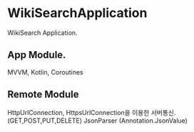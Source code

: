 # WikiSearchApplication

WikiSearch Application.


## App Module.
MVVM, Kotlin, Coroutines

## Remote Module

HttpUrlConnection, HttpsUrlConnection을 이용한 서버통신.(GET,POST,PUT,DELETE)
JsonParser (Annotation.JsonValue)

